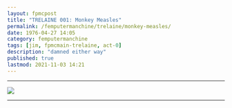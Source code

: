 ```yaml
---
layout: fpmcpost
title: "TRELAINE 001: Monkey Measles"
permalink: /femputermanchine/trelaine/monkey-measles/
date: 1976-04-27 14:05
category: femputermanchine
tags: [jim, fpmcmain-trelaine, act-0]
description: "damned either way"
published: true
lastmod: 2021-11-03 14:21
---
```

[//]: # ( 10/15/21  -linkouts removed)
[//]: # ( 11/03/21  -title added)

*****

<img src="{{ site.url }}/assets/img/mccoy-ii.jpg" />

*****

